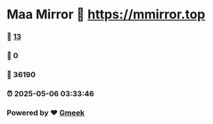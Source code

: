 # Maa Mirror :link: https://mmirror.top 
### :page_facing_up: [13](https://mmirror.top/tag.html) 
### :speech_balloon: 0 
### :hibiscus: 36190 
### :alarm_clock: 2025-05-06 03:33:46 
### Powered by :heart: [Gmeek](https://github.com/Meekdai/Gmeek)
